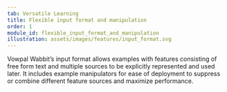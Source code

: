 ```yaml
---
tab: Versatile Learning 
title: Flexible input format and manipulation
order: 1
module_id: flexible_input_format_and_manipulation
illustration: assets/images/features/input_format.svg
---
```


Vowpal Wabbit’s input format allows examples with features consisting of free form text and multiple sources to be explicitly represented and used later. It includes example manipulators for ease of deployment to suppress or combine different feature sources and maximize performance.
